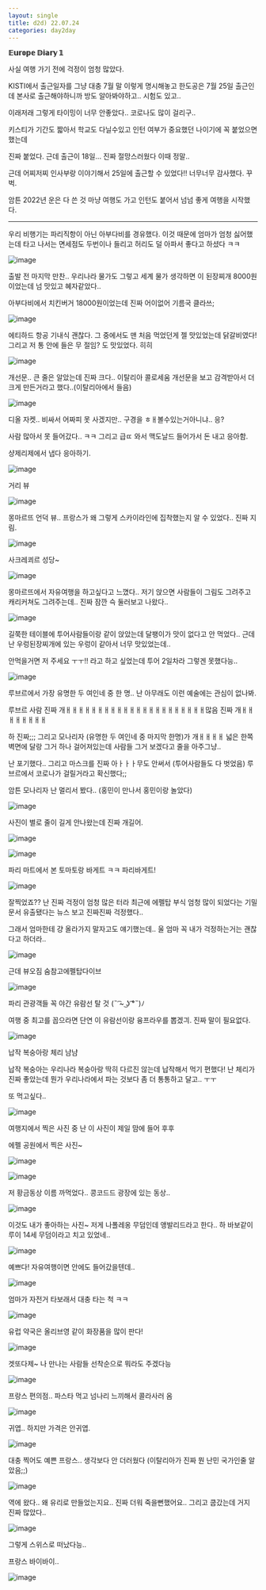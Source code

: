 ```yaml
---
layout: single
title: d2d) 22.07.24
categories: day2day
---
```


__𝔼𝕦𝕣𝕠𝕡𝕖 𝔻𝕚𝕒𝕣𝕪 𝟙__

사실 여행 가기 전에 걱정이 엄청 많았다.

KISTI에서 출근일자를 그냥 대충 7월 말 이렇게 명시해놓고 한도공은 7월 25일 출근인데 본사로 출근해야하니까 방도 알아봐야하고.. 시험도 있고..

이래저래 그렇게 타이밍이 너무 안좋았다.. 코로나도 많이 걸리구..

키스티가 기간도 짧아서 학교도 다닐수있고 인턴 여부가 중요했던 나이기에 꼭 붙었으면 했는데

진짜 붙었다. 근데 출근이 18일... 진짜 절망스러웠다 이때 정말..

근데 어찌저찌 인사부랑 이야기해서 25일에 출근할 수 있었다!! 너무너무 감사했다. 꾸벅.

암튼 2022년 운은 다 쓴 것 마냥 여행도 가고 인턴도 붙어서 넘넘 좋게 여행을 시작했다.

------------------------------------------------

우리 비행기는 파리직항이 아닌 아부다비를 경유했다. 이것 때문에 엄마가 엄청 싫어했는데 타고 나서는 면세점도 두번이나 들리고 허리도 덜 아파서 좋다고 하셨다 ㅋㅋ

![image](https://user-images.githubusercontent.com/52832956/180642218-c626f972-089d-4afa-ae98-2efd5140d8c1.png)

출발 전 마지막 만찬.. 우리나라 물가도 그렇고 세계 물가 생각하면 이 된장찌개 8000원이었는데 넘 맛있고 혜자같았다..

아부다비에서 치킨버거 18000원이었는데 진짜 어이없어 기름국 클라쓰;

![image](https://user-images.githubusercontent.com/52832956/180642239-17d1235a-40b7-480e-8bd1-4997dca7f476.png)

에티하드 항공 기내식 괜찮다. 그 중에서도 맨 처음 먹었던게 젤 맛있었는데 닭갈비였다! 그리고 저 통 안에 들은 무 절임? 도 맛있었다. 히히

![image](https://user-images.githubusercontent.com/52832956/180642270-b5849fcf-bcfa-4074-869a-317d701de646.png)

개선문.. 큰 줄은 알았는데 진짜 크다.. 이탈리아 콜로세움 개선문을 보고 감격받아서 더 크게 만든거라고 했다..(이탈리아에서 들음)

![image](https://user-images.githubusercontent.com/52832956/180642304-7f7cda1f-d01b-4992-961e-ece5ebf53837.png)

디올 자켓.. 비싸서 어짜피 못 사겠지만.. 구경을 ㅎㅐ볼수있는거아니냐.. 응?

사람 많아서 못 들어갔다.. ㅋㅋ 그리고 급ㄸ 와서 맥도날드 들어가서 돈 내고 응아함.

샹제리제에서 냅다 응아하기.

![image](https://user-images.githubusercontent.com/52832956/180642354-5c02bb65-a4e0-4eaa-969b-d87c82a2b826.png)

거리 뷰

![image](https://user-images.githubusercontent.com/52832956/180642360-0688f1dd-41ee-4d47-a332-bc810107d93d.png)

몽마르뜨 언덕 뷰.. 프랑스가 왜 그렇게 스카이라인에 집착했는지 알 수 있었다.. 진짜 지림.

![image](https://user-images.githubusercontent.com/52832956/180642381-6fcce641-d3c6-49f5-aa65-514cf52334c9.png)

사크레쾨르 성당~ 

![image](https://user-images.githubusercontent.com/52832956/180642425-73c660f9-5513-4b72-a15a-c9217b19128e.png)

몽마르뜨에서 자유여행을 하고싶다고 느꼈다.. 저기 앉으면 사람들이 그림도 그려주고 캐리커쳐도 그려주는데.. 진짜 잠깐 슥 둘러보고 나왔다..

![image](https://user-images.githubusercontent.com/52832956/180642449-5ce081bc-bf7d-4a7e-b725-ec49448ed2e3.png)

길쭉한 테이블에 투어사람들이랑 같이 앉았는데 달팽이가 맛이 없다고 안 먹었다.. 근데 난 우렁된장찌개에 있는 우렁이 같아서 너무 맛있었는데..

안먹을거면 저 주세요 ㅜㅜ!! 라고 하고 싶었는데 투어 2일차라 그렇겐 못했다능..

![image](https://user-images.githubusercontent.com/52832956/180642537-8bcad568-d3ee-4b57-9950-f2cd95ee8775.png)

루브르에서 가장 유명한 두 여인네 중 한 명.. 난 아무래도 이런 예술에는 관심이 없나봐.

루브르 사람 진짜 개ㅐㅐㅐㅐㅐㅐㅐㅐㅐㅐㅐㅐㅐㅐㅐㅐㅐㅐㅐㅐㅐㅐ많음 진짜 개ㅐㅐㅐㅐㅐㅐㅐㅐ

하 진짜;;; 그리고 모나리자 (유명한 두 여인네 중 마지막 한명)가 개ㅐㅐㅐㅐ 넓은 한쪽 벽면에 달랑 그거 하나 걸어져있는데 사람들 그거 보겠다고 줄을 아주그냥..

난 포기했다.. 그리고 마스크를 진짜 아ㅏㅏㅏ무도 안써서 (투어사람들도 다 벗었음) 루브르에서 코로나가 걸릴거라고 확신했다;;

암튼 모나리자 난 멀리서 봤다.. (홍민이 만나서 홍민이랑 놀았다)

![image](https://user-images.githubusercontent.com/52832956/180642650-308f3e9d-f51b-4487-9793-aa4c9f00449a.png)

사진이 별로 줄이 길게 안나왔는데 진짜 개길어.

![image](https://user-images.githubusercontent.com/52832956/180642662-f83de06f-d6b2-434b-b7e3-2cda646ecc9e.png)

![image](https://user-images.githubusercontent.com/52832956/180642663-0cf5df10-a0c8-499d-8cf0-9aeef2fe3880.png)

파리 마트에서 본 토마토랑 바게트 ㅋㅋ 파리바게트!

![image](https://user-images.githubusercontent.com/52832956/180642675-2699b0bb-b4ab-44b4-ac1f-17df84307803.png)

잘찍었죠?? 난 진짜 걱정이 엄청 많은 터라 최근에 에펠탑 부식 엄청 많이 되었다는 기밀 문서 유출됐다는 뉴스 보고 진짜진짜 걱정했다.. 

그래서 엄마한테 걍 올라가지 말자고도 얘기했는데.. 울 엄마 꼭 내가 걱정하는거는 괜찮다고 하더라..

![image](https://user-images.githubusercontent.com/52832956/180642723-88957bd8-c471-496f-bd6e-6a1419509a7b.png)

근데 뷰오짐 숨참고에펠탑다이브

![image](https://user-images.githubusercontent.com/52832956/180642735-e8ac102d-f193-4cef-a669-9c874684bd2b.png)

파리 관광객들 꼭 야간 유람선 탈 것 (˵ ͡~ ͜ʖ ͡°˵)ﾉ

여행 중 최고를 꼽으라면 단연 이 유람선이랑 융프라우를 뽑겠긔. 진짜 말이 필요없다.

![image](https://user-images.githubusercontent.com/52832956/180642770-c75612d5-28ee-4caf-b890-03b3998f471a.png)

납작 복숭아랑 체리 냠냠

납작 복숭아는 우리나라 복숭아랑 딱히 다르진 않는데 납작해서 먹기 편했다! 난 체리가 진짜 좋았는데 뭔가 우리나라에서 파는 것보다 좀 더 통통하고 달고.. ㅜㅜ

또 먹고싶다..

![image](https://user-images.githubusercontent.com/52832956/180642800-488232f8-4707-404e-9f4d-959a9006b472.png)

여행지에서 찍은 사진 중 난 이 사진이 제일 맘에 들어 후후

에펠 공원에서 찍은 사진~

![image](https://user-images.githubusercontent.com/52832956/180642819-9e519eb1-bb8e-49d4-baab-01b1e606af9d.png)

![image](https://user-images.githubusercontent.com/52832956/180642821-6fcb69a9-43d1-49dd-b030-01ca1ab9459f.png)

저 황금동상 이름 까먹었다.. 콩코드드 광장에 있는 동상..

![image](https://user-images.githubusercontent.com/52832956/180642828-30b26523-fe4d-4a3a-bfeb-e0edb510bfea.png)

이것도 내가 좋아하는 사진~ 저게 나폴레옹 무덤인데 앵발리드라고 한다.. 하 바보같이 루이 14세 무덤이라고 치고 있었네..

![image](https://user-images.githubusercontent.com/52832956/180643025-1fceb11a-dd42-4c6e-9bbc-e3e76b748e82.png)

예쁘다! 자유여행이면 안에도 들어갔을텐데..

![image](https://user-images.githubusercontent.com/52832956/180643052-03cf46d5-80b3-4b76-a2f7-7b659efaaf49.png)

엄마가 자전거 타보래서 대충 타는 척 ㅋㅋ

![image](https://user-images.githubusercontent.com/52832956/180643063-51c0979c-d18a-4a20-9e83-6e3e353ac65b.png)

유럽 약국은 올리브영 같이 화장품을 많이 판다!

![image](https://user-images.githubusercontent.com/52832956/180643078-7b684f64-4451-44ae-be17-c446c354c748.png)

겟또다제~ 나 만나는 사람들 선착순으로 뭐라도 주겠다능

![image](https://user-images.githubusercontent.com/52832956/180643093-7044940c-9336-48f8-aa86-ff49edc9aa42.png)

프랑스 편의점.. 파스타 먹고 넘나리 느끼해서 콜라사러 옴

![image](https://user-images.githubusercontent.com/52832956/180643103-a080e3cd-3da2-42ff-b784-8796e629012a.png)

귀엽.. 하지만 가격은 안귀엽.

![image](https://user-images.githubusercontent.com/52832956/180643108-2785f348-e439-4b85-baf6-c771679d5e38.png)

대충 찍어도 예쁜 프랑스.. 생각보다 안 더러웠다 (이탈리아가 진짜 뭔 난민 국가인줄 알았음;;)

![image](https://user-images.githubusercontent.com/52832956/180643134-acf4332d-1eff-4d40-9abb-8c025d63835d.png)

역에 왔다.. 왜 유리로 만들었는지요.. 진짜 더워 죽을뻔했어요.. 그리고 쿱갔는데 거지 진짜 많았다..

![image](https://user-images.githubusercontent.com/52832956/180643155-22b769b9-32c6-462a-b727-45ab21d3d317.png)

그렇게 스위스로 떠났다능..

프랑스 바이바이..

![image](https://user-images.githubusercontent.com/52832956/180643193-b6f06bfe-3a5d-4b6d-a7e3-46935a8c8f83.png)




